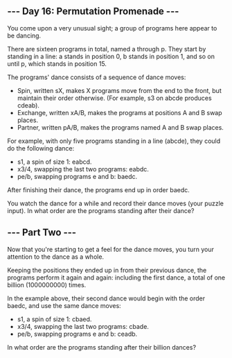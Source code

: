 ## --- Day 16: Permutation Promenade --- ##

You come upon a very unusual sight; a group of programs here appear to be dancing.

There are sixteen programs in total, named a through p. They start by standing in a line: a stands in position 0, b stands in position 1, and so on until p, which stands in position 15.

The programs' dance consists of a sequence of dance moves:

 - Spin, written sX, makes X programs move from the end to the front, but maintain their order otherwise. (For example, s3 on abcde produces cdeab).
 - Exchange, written xA/B, makes the programs at positions A and B swap places.
 - Partner, written pA/B, makes the programs named A and B swap places.

For example, with only five programs standing in a line (abcde), they could do the following dance:

 - s1, a spin of size 1: eabcd.
 - x3/4, swapping the last two programs: eabdc.
 - pe/b, swapping programs e and b: baedc.

After finishing their dance, the programs end up in order baedc.

You watch the dance for a while and record their dance moves (your puzzle input). In what order are the programs standing after their dance?

## --- Part Two --- ##

Now that you're starting to get a feel for the dance moves, you turn your attention to the dance as a whole.

Keeping the positions they ended up in from their previous dance, the programs perform it again and again: including the first dance, a total of one billion (1000000000) times.

In the example above, their second dance would begin with the order baedc, and use the same dance moves:

 - s1, a spin of size 1: cbaed.
 - x3/4, swapping the last two programs: cbade.
 - pe/b, swapping programs e and b: ceadb.

In what order are the programs standing after their billion dances?
